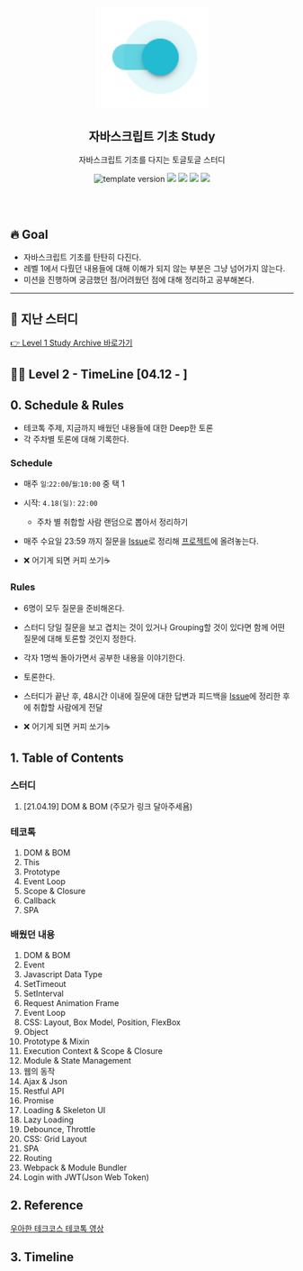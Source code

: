 <p align="middle" >
  <img width="200px;" src="./src/images/toggle-toggle.png"/>
</p>
<h2 align="middle">자바스크립트 기초 Study</h2>
<p align="middle">자바스크립트 기초를 다지는 토글토글 스터디</p>
<p align="middle">
<img src="https://img.shields.io/badge/version-1.0.0-blue?style=flat-square" alt="template version"/>
<img src="https://img.shields.io/badge/language-html-red.svg?style=flat-square"/>
<img src="https://img.shields.io/badge/language-css-blue.svg?style=flat-square"/>
<img src="https://img.shields.io/badge/language-js-yellow.svg?style=flat-square"/>
<a href="https://github.com/daybrush/moveable/blob/master/LICENSE" target="_blank">
  <img src="https://img.shields.io/github/license/daybrush/moveable.svg?style=flat-square&label=license&color=08CE5D"/>
  </a>
</p>
<br/>
<br/>

## 🔥 Goal

- 자바스크립트 기초를 탄탄히 다진다.
- 레벨 1에서 다뤘던 내용들에 대해 이해가 되지 않는 부분은 그냥 넘어가지 않는다.
- 미션을 진행하며 궁금했던 점/어려웠던 점에 대해 정리하고 공부해본다.

---

## 🧡 지난 스터디

<a href="./Level 1 /README.md">👉 Level 1 Study Archive 바로가기 </a>

## 🐛🐛 Level 2 - TimeLine [04.12 - ]

## 0. Schedule & Rules

- 테코톡 주제, 지금까지 배웠던 내용들에 대한 Deep한 토론
- 각 주차별 토론에 대해 기록한다.

### Schedule 
- 매주 `일`:`22:00`/`월`:`10:00`  중 택 1
- 시작: `4.18(일)`: `22:00`
  - 주차 별 취합할 사람 랜덤으로 뽑아서 정리하기

- 매주 수요일 23:59 까지 질문을 [Issue](https://github.com/toggle-toggle/javascript-basic/issues)로 정리해 [프로젝트](https://github.com/toggle-toggle/javascript-basic/projects/1)에 올려놓는다.
- ❌ 어기게 되면 커피 쏘기☕️



### Rules
- 6명이 모두 질문을 준비해온다.
- 스터디 당일 질문을 보고 겹치는 것이 있거나 Grouping할 것이 있다면 함께 어떤 질문에 대해 토론할 것인지 정한다.
- 각자 1명씩 돌아가면서 공부한 내용을 이야기한다.
- 토론한다.

- 스터디가 끝난 후, 48시간 이내에 질문에 대한 답변과 피드백을 [Issue](https://github.com/toggle-toggle/javascript-basic/issues)에 정리한 후에 취합할 사람에게 전달
- ❌ 어기게 되면 커피 쏘기☕️


## 1. Table of Contents

### 스터디
1. [21.04.19] DOM & BOM (주모가 링크 달아주세욤)

### 테코톡

1. DOM & BOM
2. This
3. Prototype
4. Event Loop
5. Scope & Closure
6. Callback
7. SPA

### 배웠던 내용

1. DOM & BOM
2. Event
3. Javascript Data Type
4. SetTimeout
5. SetInterval
6. Request Animation Frame
7. Event Loop
8. CSS: Layout, Box Model, Position, FlexBox
9. Object
10. Prototype & Mixin
11. Execution Context & Scope & Closure
12. Module & State Management
13. 웹의 동작
14. Ajax & Json
15. Restful API
16. Promise
17. Loading & Skeleton UI
18. Lazy Loading
19. Debounce, Throttle
20. CSS: Grid Layout
21. SPA
22. Routing
23. Webpack & Module Bundler
24. Login with JWT(Json Web Token)

## 2. Reference

[우아한 테크코스 테코톡 영상](https://www.youtube.com/playlist?list=PLgXGHBqgT2TvpJ_p9L_yZKPifgdBOzdVH)

## 3. Timeline
